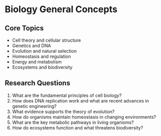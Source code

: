 # Biology General Concepts

## Core Topics
- Cell theory and cellular structure
- Genetics and DNA
- Evolution and natural selection
- Homeostasis and regulation
- Energy and metabolism
- Ecosystems and biodiversity

## Research Questions
1. What are the fundamental principles of cell biology?
2. How does DNA replication work and what are recent advances in genetic engineering?
3. What evidence supports the theory of evolution?
4. How do organisms maintain homeostasis in changing environments?
5. What are the key metabolic pathways in living organisms?
6. How do ecosystems function and what threatens biodiversity?
